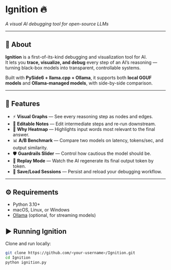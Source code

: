 # Ignition 🔥  
_A visual AI debugging tool for open-source LLMs_

---

## 📌 About  
**Ignition** is a first-of-its-kind debugging and visualization tool for AI.  
It lets you **trace, visualize, and debug** every step of an AI’s reasoning — turning black-box models into transparent, controllable systems.  

Built with **PySide6 + llama.cpp + Ollama**, it supports both **local GGUF models** and **Ollama-managed models**, with side-by-side comparison.  

---

## 🚀 Features
- ⚡ **Visual Graphs** — See every reasoning step as nodes and edges.  
- 📝 **Editable Notes** — Edit intermediate steps and re-run downstream.  
- 🔎 **Why Heatmap** — Highlights input words most relevant to the final answer.  
- 📊 **A/B Benchmark** — Compare two models on latency, tokens/sec, and output similarity.  
- 🛡️ **Guardrails Slider** — Control how cautious the model should be.  
- 🔄 **Replay Mode** — Watch the AI regenerate its final output token by token.  
- 💾 **Save/Load Sessions** — Persist and reload your debugging workflow.  

---

## ⚙️ Requirements
- Python 3.10+  
- macOS, Linux, or Windows  
- [Ollama](https://ollama.ai) (optional, for streaming models)  

## ▶️ Running Ignition

Clone and run locally:

```bash
git clone https://github.com/<your-username>/Ignition.git
cd Ignition
python ignition.py
